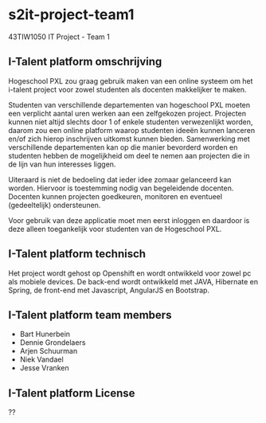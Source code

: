 # s2it-project-team1
43TIW1050 IT Project - Team 1

## I-Talent platform omschrijving
Hogeschool PXL zou graag gebruik maken van een online systeem om het i-talent project voor zowel studenten als docenten makkelijker te maken.

Studenten van verschillende departementen van hogeschool PXL moeten een verplicht aantal uren werken aan een zelfgekozen project. Projecten kunnen niet altijd slechts door 1 of enkele studenten verwezenlijkt worden, daarom zou een online platform waarop studenten ideeën kunnen lanceren en/of zich hierop inschrijven uitkomst kunnen bieden. Samenwerking met verschillende departementen kan op die manier bevorderd worden en studenten hebben de mogelijkheid om deel te nemen aan projecten die in de lijn van hun interesses liggen. 

Uiteraard is niet de bedoeling dat ieder idee zomaar gelanceerd kan worden. Hiervoor is toestemming nodig van begeleidende docenten. Docenten kunnen projecten goedkeuren, monitoren en eventueel (gedeeltelijk) ondersteunen. 

Voor gebruik van deze applicatie moet men eerst inloggen en daardoor is deze alleen toegankelijk voor studenten van de Hogeschool PXL.


## I-Talent platform technisch
Het project wordt gehost op Openshift en wordt ontwikkeld voor zowel pc als mobiele devices.
De back-end wordt ontwikkeld met JAVA, Hibernate en Spring, de front-end met Javascript, AngularJS en Bootstrap.


## I-Talent platform team members
- Bart Hunerbein
- Dennie Grondelaers
- Arjen Schuurman
- Niek Vandael
- Jesse Vranken


## I-Talent platform License
??
